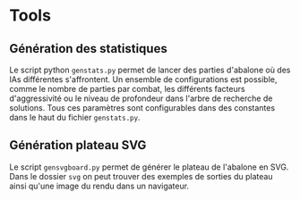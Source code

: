 # Tools

## Génération des statistiques

Le script python `genstats.py` permet de lancer des parties d'abalone où des IAs différentes s'affrontent.
Un ensemble de configurations est possible, comme le nombre de parties par combat, les différents facteurs d'aggressivité ou le niveau de profondeur dans l'arbre de recherche de solutions.
Tous ces paramètres sont configurables dans des constantes dans le haut du fichier `genstats.py`.

## Génération plateau SVG

Le script `gensvgboard.py` permet de générer le plateau de l'abalone en SVG.
Dans le dossier `svg` on peut trouver des exemples de sorties du plateau ainsi qu'une image du rendu dans un navigateur.
